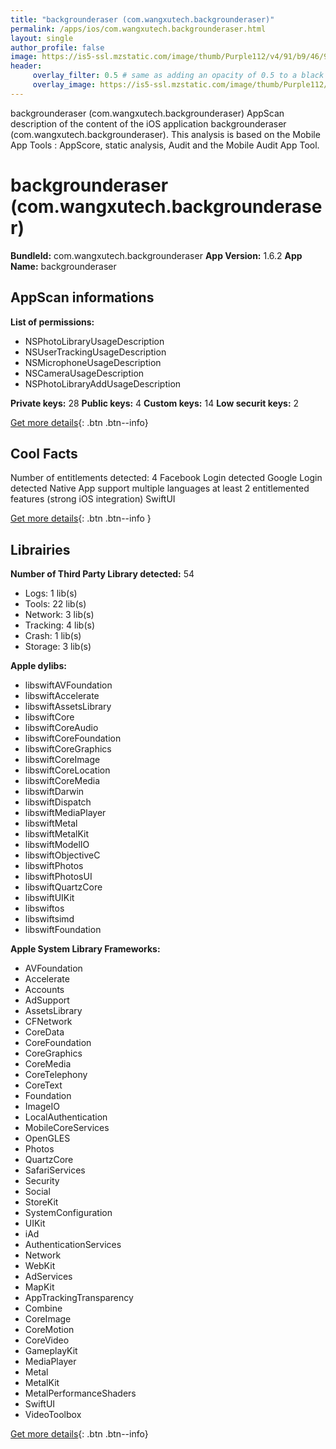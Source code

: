```yaml
---
title: "backgrounderaser (com.wangxutech.backgrounderaser)"
permalink: /apps/ios/com.wangxutech.backgrounderaser.html
layout: single
author_profile: false
image: https://is5-ssl.mzstatic.com/image/thumb/Purple112/v4/91/b9/46/91b9464b-3164-0eef-3d03-df26815db39a/AppIcon-0-0-1x_U007emarketing-0-0-0-5-0-0-sRGB-0-0-0-GLES2_U002c0-512MB-85-220-0-0.png/512x512bb.jpg
header: 
     overlay_filter: 0.5 # same as adding an opacity of 0.5 to a black background
     overlay_image: https://is5-ssl.mzstatic.com/image/thumb/Purple112/v4/91/b9/46/91b9464b-3164-0eef-3d03-df26815db39a/AppIcon-0-0-1x_U007emarketing-0-0-0-5-0-0-sRGB-0-0-0-GLES2_U002c0-512MB-85-220-0-0.png/512x512bb.jpg
---
```

backgrounderaser (com.wangxutech.backgrounderaser) AppScan description of the content of the iOS application backgrounderaser (com.wangxutech.backgrounderaser). This analysis is based on the Mobile App Tools : AppScore, static analysis, Audit and the Mobile Audit App Tool.

# backgrounderaser (com.wangxutech.backgrounderaser)

**BundleId:** com.wangxutech.backgrounderaser
**App Version:** 1.6.2
**App Name:** backgrounderaser


## AppScan informations 

**List of permissions:** 
- NSPhotoLibraryUsageDescription
- NSUserTrackingUsageDescription
- NSMicrophoneUsageDescription
- NSCameraUsageDescription
- NSPhotoLibraryAddUsageDescription
  
  
**Private keys:** 28
**Public keys:** 4
**Custom keys:** 14
**Low securit keys:** 2
  
[Get more details](/pricing.html){: .btn .btn--info}

## Cool Facts

Number of entitlements detected: 4
Facebook Login detected
Google Login detected
Native App
support multiple languages
at least 2 entitlemented features (strong iOS integration)
SwiftUI
  
[Get more details](/pricing.html){: .btn .btn--info }

## Librairies 
**Number of Third Party Library detected:** 54
- Logs: 1 lib(s)
- Tools: 22 lib(s)
- Network: 3 lib(s)
- Tracking: 4 lib(s)
- Crash: 1 lib(s)
- Storage: 3 lib(s)


**Apple dylibs:**
- libswiftAVFoundation
- libswiftAccelerate
- libswiftAssetsLibrary
- libswiftCore
- libswiftCoreAudio
- libswiftCoreFoundation
- libswiftCoreGraphics
- libswiftCoreImage
- libswiftCoreLocation
- libswiftCoreMedia
- libswiftDarwin
- libswiftDispatch
- libswiftMediaPlayer
- libswiftMetal
- libswiftMetalKit
- libswiftModelIO
- libswiftObjectiveC
- libswiftPhotos
- libswiftPhotosUI
- libswiftQuartzCore
- libswiftUIKit
- libswiftos
- libswiftsimd
- libswiftFoundation


**Apple System Library Frameworks:**
- AVFoundation
- Accelerate
- Accounts
- AdSupport
- AssetsLibrary
- CFNetwork
- CoreData
- CoreFoundation
- CoreGraphics
- CoreMedia
- CoreTelephony
- CoreText
- Foundation
- ImageIO
- LocalAuthentication
- MobileCoreServices
- OpenGLES
- Photos
- QuartzCore
- SafariServices
- Security
- Social
- StoreKit
- SystemConfiguration
- UIKit
- iAd
- AuthenticationServices
- Network
- WebKit
- AdServices
- MapKit
- AppTrackingTransparency
- Combine
- CoreImage
- CoreMotion
- CoreVideo
- GameplayKit
- MediaPlayer
- Metal
- MetalKit
- MetalPerformanceShaders
- SwiftUI
- VideoToolbox


  
[Get more details](/pricing.html){: .btn .btn--info}


